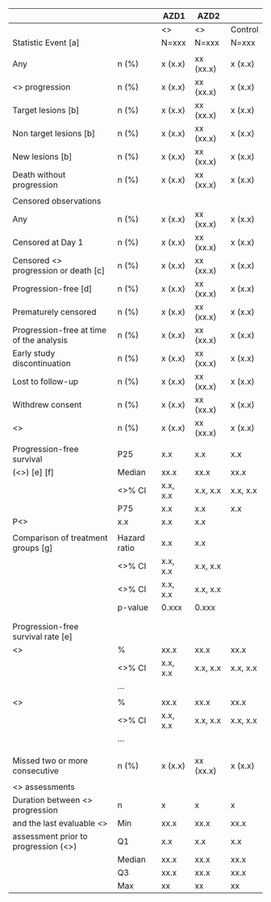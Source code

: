 |                                              |              | AZD1          | AZD2        |              |
| -------------------------------------------- | ------------ | ------------- | ----------- | ------------ |
|                                              |              | <<low dose>> | <<high dose>> | Control    |
| Statistic  Event [a]                         |              |N=xxx        | N=xxx         | N=xxx       |
|                                   |          |              |             |              |
| Any                                          | n (%)        |   x (x.x)     |   xx (xx.x) |   x (x.x)    |
| <<RECIST>> progression                       | n (%)        |   x (x.x)     |   xx (xx.x) |   x (x.x)    |
|    Target lesions [b]                        | n (%)        |   x (x.x)     |   xx (xx.x) |   x (x.x)    |
|    Non target lesions [b]                    | n (%)        |   x (x.x)     |   xx (xx.x) |   x (x.x)    |
|    New lesions [b]                           | n (%)        |   x (x.x)     |   xx (xx.x) |   x (x.x)    |
| Death without progression                    | n (%)        |   x (x.x)     |   xx (xx.x) |   x (x.x)    |
|                                              |              |               |             |              |
| Censored observations                        |              |               |
| Any                                          | n (%)        |   x (x.x)     |   xx (xx.x) |   x (x.x)    |
| Censored at Day 1                            | n (%)        |   x (x.x)     |   xx (xx.x) |   x (x.x)    |
| Censored <<RECIST>> progression or death [c] | n (%)        |   x (x.x)     |   xx (xx.x) |   x (x.x)    |
| Progression-free [d]                         | n (%)        |   x (x.x)     |   xx (xx.x) |   x (x.x)    |
| Prematurely censored                         | n (%)        |   x (x.x)     |   xx (xx.x) |   x (x.x)    |
| Progression-free at time of the analysis     | n (%)        |   x (x.x)     |   xx (xx.x) |   x (x.x)    |
| Early study discontinuation                  | n (%)        |   x (x.x)     |   xx (xx.x) |   x (x.x)    |
| Lost to follow-up                            | n (%)        |   x (x.x)     |   xx (xx.x) |   x (x.x)    |
| Withdrew consent                             | n (%)        |   x (x.x)     |   xx (xx.x) |   x (x.x)    |
| <<category>>                                 | n (%)        |   x (x.x)     |   xx (xx.x) |   x (x.x)    |
|                                              |              |               |             |              |
| Progression-free survival                    | P25          |      x.x      |      x.x    |      x.x     |
| (<<unit>>) [e] [f]                           | Median       |     xx.x      |     xx.x    |     xx.x     |
|                                              | <<x>>% CI    |   x.x, x.x    |    x.x, x.x |    x.x, x.x  |
|                                              | P75          |      x.x      |      x.x    |      x.x     |
| P<<x>>                                       |      x.x     |      x.x      |      x.x    |
|                                              |              |               |             |              |
| Comparison of treatment groups [g]           | Hazard ratio |      x.x      |      x.x    |              |
|                                              | <<x>>% CI    | x.x, x.x      | x.x, x.x    |              |
|                                              | <<x>>% CI    | x.x, x.x      | x.x, x.x    |              |
|                                              | p-value      |      0.xxx    |      0.xxx  |              |
|                                              |              |               |             |              |
|                                              |              |               |             |              |
| Progression-free survival rate [e]           |              |               |             |              |
| <<xx months>>                                | %            |     xx.x      |     xx.x    |      xx.x    |
|                                              | <<x>>% CI    | x.x, x.x      |   x.x, x.x  |     x.x, x.x |
|                                              | …            |               |             |              |
|                                              |              |               |             |              |
| <<xx months>>                                | %            |     xx.x      |     xx.x    |      xx.x    |
|                                              | <<x>>% CI    | x.x, x.x      |   x.x, x.x  |     x.x, x.x |
|                                              | …            |               |             |              |
|                                              |              |               |             |              |
|                                              |              |               |             |              |
|                                              |              |               |             |              |
| Missed two or more consecutive               | n (%)        |   x (x.x)     |   xx (xx.x) |   x (x.x)    |
|                                              |              |               |             |              |
| <<RECIST>> assessments                       |              |               |
| Duration between <<RECIST>> progression      | n            |      x        |      x      |      x       |
| and the last evaluable <<RECIST>>            | Min          |     xx.x      |     xx.x    |     xx.x     |
| assessment prior to progression (<<unit>>)   | Q1           |      x.x      |      x.x    |      x.x     |
|                                              | Median       |     xx.x      |     xx.x    |     xx.x     |
|                                              | Q3           |     xx.x      |     xx.x    |     xx.x     |
|                                              | Max          |     xx        |     xx      |     xx       |